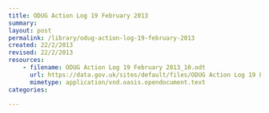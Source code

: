 ```yaml
---
title: ODUG Action Log 19 February 2013
summary: 
layout: post
permalink: /library/odug-action-log-19-february-2013
created: 22/2/2013
revised: 22/2/2013
resources:
    - filename: ODUG Action Log 19 February 2013_10.odt
      url: https://data.gov.uk/sites/default/files/ODUG Action Log 19 February 2013_10.odt
      mimetype: application/vnd.oasis.opendocument.text
categories:

---
```


